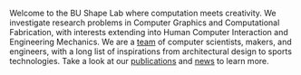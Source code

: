 Welcome to the BU Shape Lab where computation meets creativity.
We investigate research problems in Computer Graphics and Computational Fabrication, with interests extending into Human Computer Interaction and Engineering Mechanics.
We are a [team](https://shape.bu.edu/team) of computer scientists, makers, and engineers, with a long list of inspirations from architectural design to sports technologies.
Take a look at our [publications](https://shape.bu.edu/publications) and [news](https://shape.bu.edu/news) to learn more.
